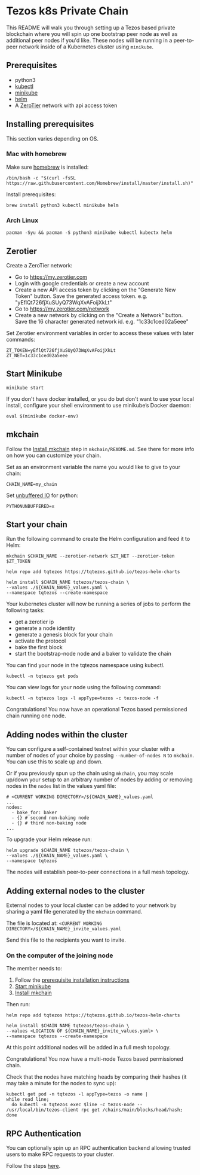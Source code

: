# Tezos k8s Private Chain

This README will walk you through setting up a Tezos based private blockchain where you will spin up one bootstrap peer node as well as additional peer nodes if you'd like. These nodes will be running in a peer-to-peer network inside of a Kubernetes cluster using `minikube`.

## Prerequisites

- python3
- [kubectl](https://kubernetes.io/docs/reference/kubectl/kubectl/)
- [minikube](https://minikube.sigs.k8s.io/docs/)
- [helm](https://helm.sh/)
- A [ZeroTier](https://www.zerotier.com/) network with api access token

## Installing prerequisites

This section varies depending on OS.

### Mac with homebrew

Make sure [homebrew](https://brew.sh/) is installed:

```shell
/bin/bash -c "$(curl -fsSL https://raw.githubusercontent.com/Homebrew/install/master/install.sh)"
```

Install prerequisites:

```shell
brew install python3 kubectl minikube helm
```

### Arch Linux

```shell
pacman -Syu && pacman -S python3 minikube kubectl kubectx helm
```

## Zerotier

Create a ZeroTier network:

- Go to https://my.zerotier.com
- Login with google credentials or create a new account
- Create a new API access token by clicking on the "Generate New
  Token" button. Save the generated access token. e.g. "yEflQt726fjXuSUyQ73WqXvAFoijXkLt"
- Go to https://my.zerotier.com/network
- Create a new network by clicking on the "Create a Network"
  button. Save the 16 character generated network
  id. e.g. "1c33c1ced02a5eee"

Set Zerotier environment variables in order to access these values with later commands:

```shell
ZT_TOKEN=yEflQt726fjXuSUyQ73WqXvAFoijXkLt
ZT_NET=1c33c1ced02a5eee
```

## Start Minikube

```shell
minikube start
```

If you don't have docker installed, or you do but don't want to use your local install, configure your shell environment to use minikube’s Docker daemon:

```shell
eval $(minikube docker-env)
```

## mkchain

Follow the [Install mkchain](./mkchain/README.md#install-mkchain) step in `mkchain/README.md`. See there for more info on how you can customize your chain.

Set as an environment variable the name you would like to give to your chain:

```shell
CHAIN_NAME=my_chain
```

Set [unbuffered IO](https://docs.python.org/3.6/using/cmdline.html#envvar-PYTHONUNBUFFERED) for python:

```shell
PYTHONUNBUFFERED=x
```

## Start your chain

Run the following command to create the Helm configuration and feed it to Helm:

```shell
mkchain $CHAIN_NAME --zerotier-network $ZT_NET --zerotier-token $ZT_TOKEN

helm repo add tqtezos https://tqtezos.github.io/tezos-helm-charts

helm install $CHAIN_NAME tqtezos/tezos-chain \
--values ./${CHAIN_NAME}_values.yaml \
--namespace tqtezos --create-namespace
```

Your kubernetes cluster will now be running a series of jobs to
perform the following tasks:

- get a zerotier ip
- generate a node identity
- generate a genesis block for your chain
- activate the protocol
- bake the first block
- start the bootstrap-node node and a baker to validate the chain

You can find your node in the tqtezos namespace using kubectl.

```shell
kubectl -n tqtezos get pods
```

You can view logs for your node using the following command:

```shell
kubectl -n tqtezos logs -l appType=tezos -c tezos-node -f
```

Congratulations! You now have an operational Tezos based permissioned
chain running one node.

## Adding nodes within the cluster

You can configure a self-contained testnet within your cluster with
a number of nodes of your choice by passing `--number-of-nodes N` to
`mkchain`. You can use this to scale up and down.

Or if you previously spun up the chain using `mkchain`, you may scale up/down your setup to an arbitrary number of nodes by adding or removing nodes in the `nodes` list in the values yaml file:

```
# <CURRENT WORKING DIRECTORY>/${CHAIN_NAME}_values.yaml
...
nodes:
  - bake_for: baker
  - {} # second non-baking node
  - {} # third non-baking node
...
```

To upgrade your Helm release run:
```shell
helm upgrade $CHAIN_NAME tqtezos/tezos-chain \
--values ./${CHAIN_NAME}_values.yaml \
--namespace tqtezos
```

The nodes will establish peer-to-peer connections in a full mesh topology.

## Adding external nodes to the cluster

External nodes to your local cluster can be added to your network by sharing a yaml file
generated by the `mkchain` command.

The file is located at: `<CURRENT WORKING DIRECTORY>/${CHAIN_NAME}_invite_values.yaml`

Send this file to the recipients you want to invite.

### On the computer of the joining node

The member needs to:

1. Follow the [prerequisite installation instructions](#installing-prerequisites)
2. [Start minikube](#start-minikube)
3. [Install mkchain](./mkchain/README.md#install-mkchain)

Then run:

```shell
helm repo add tqtezos https://tqtezos.github.io/tezos-helm-charts

helm install $CHAIN_NAME tqtezos/tezos-chain \
--values <LOCATION OF ${CHAIN_NAME}_invite_values.yaml> \
--namespace tqtezos --create-namespace
```

At this point additional nodes will be added in a full mesh
topology.

Congratulations! You now have a multi-node Tezos based permissioned chain.

Check that the nodes have matching heads by comparing their hashes (it may take a minute for the nodes to sync up):

```shell
kubectl get pod -n tqtezos -l appType=tezos -o name |
while read line;
  do kubectl -n tqtezos exec $line -c tezos-node -- /usr/local/bin/tezos-client rpc get /chains/main/blocks/head/hash;
done
```

## RPC Authentication

You can optionally spin up an RPC authentication backend allowing trusted users to make RPC requests to your cluster.

Follow the steps [here](./rpc-auth/README.md).

